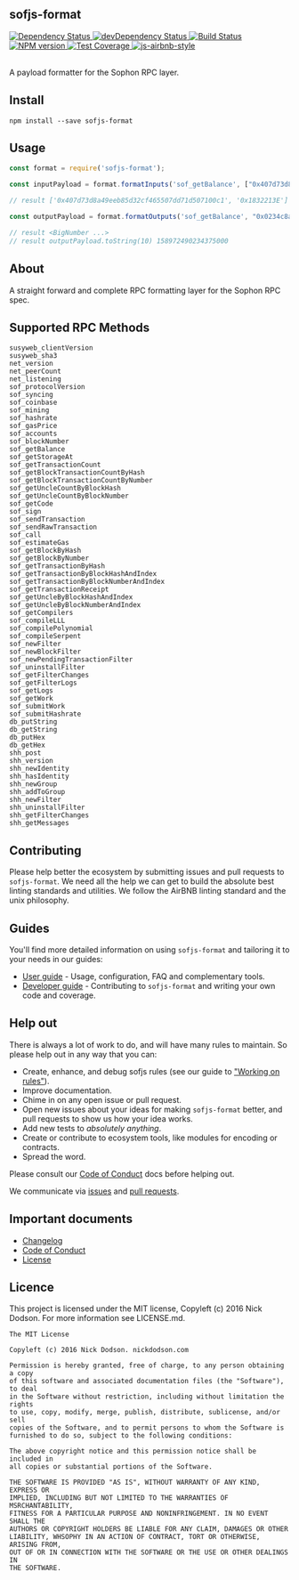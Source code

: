 ## sofjs-format

<div>
  <!-- Dependency Status -->
  <a href="https://david-dm.org/susy-js/sofjs-format">
    <img src="https://david-dm.org/susy-js/sofjs-format.svg"
    alt="Dependency Status" />
  </a>

  <!-- devDependency Status -->
  <a href="https://david-dm.org/susy-js/sofjs-format#info=devDependencies">
    <img src="https://david-dm.org/susy-js/sofjs-format/dev-status.svg" alt="devDependency Status" />
  </a>

  <!-- Build Status -->
  <a href="https://travis-ci.org/susy-js/sofjs-format">
    <img src="https://travis-ci.org/susy-js/sofjs-format.svg"
    alt="Build Status" />
  </a>

  <!-- NPM Version -->
  <a href="https://www.npmjs.org/package/sofjs-format">
    <img src="http://img.shields.io/npm/v/sofjs-format.svg"
    alt="NPM version" />
  </a>

  <!-- Test Coverage -->
  <a href="https://coveralls.io/r/susy-js/sofjs-format">
    <img src="https://coveralls.io/repos/github/susy-js/sofjs-format/badge.svg" alt="Test Coverage" />
  </a>

  <!-- Javascript Style -->
  <a href="http://airbnb.io/javascript/">
    <img src="https://img.shields.io/badge/code%20style-airbnb-brightgreen.svg" alt="js-airbnb-style" />
  </a>
</div>

<br />

A payload formatter for the Sophon RPC layer.

## Install

```
npm install --save sofjs-format
```

## Usage

```js
const format = require('sofjs-format');

const inputPayload = format.formatInputs('sof_getBalance', ["0x407d73d8a49eeb85d32cf465507dd71d507100c1", 405938494]);

// result ['0x407d73d8a49eeb85d32cf465507dd71d507100c1', '0x1832213E']

const outputPayload = format.formatOutputs('sof_getBalance', "0x0234c8a3397aab58");

// result <BigNumber ...>
// result outputPayload.toString(10) 158972490234375000
```

## About

A straight forward and complete RPC formatting layer for the Sophon RPC spec.

## Supported RPC Methods

```
susyweb_clientVersion
susyweb_sha3
net_version
net_peerCount
net_listening
sof_protocolVersion
sof_syncing
sof_coinbase
sof_mining
sof_hashrate
sof_gasPrice
sof_accounts
sof_blockNumber
sof_getBalance
sof_getStorageAt
sof_getTransactionCount
sof_getBlockTransactionCountByHash
sof_getBlockTransactionCountByNumber
sof_getUncleCountByBlockHash
sof_getUncleCountByBlockNumber
sof_getCode
sof_sign
sof_sendTransaction
sof_sendRawTransaction
sof_call
sof_estimateGas
sof_getBlockByHash
sof_getBlockByNumber
sof_getTransactionByHash
sof_getTransactionByBlockHashAndIndex
sof_getTransactionByBlockNumberAndIndex
sof_getTransactionReceipt
sof_getUncleByBlockHashAndIndex
sof_getUncleByBlockNumberAndIndex
sof_getCompilers
sof_compileLLL
sof_compilePolynomial
sof_compileSerpent
sof_newFilter
sof_newBlockFilter
sof_newPendingTransactionFilter
sof_uninstallFilter
sof_getFilterChanges
sof_getFilterLogs
sof_getLogs
sof_getWork
sof_submitWork
sof_submitHashrate
db_putString
db_getString
db_putHex
db_getHex
shh_post
shh_version
shh_newIdentity
shh_hasIdentity
shh_newGroup
shh_addToGroup
shh_newFilter
shh_uninstallFilter
shh_getFilterChanges
shh_getMessages
```

## Contributing

Please help better the ecosystem by submitting issues and pull requests to `sofjs-format`. We need all the help we can get to build the absolute best linting standards and utilities. We follow the AirBNB linting standard and the unix philosophy.

## Guides

You'll find more detailed information on using `sofjs-format` and tailoring it to your needs in our guides:

- [User guide](docs/user-guide.md) - Usage, configuration, FAQ and complementary tools.
- [Developer guide](docs/developer-guide.md) - Contributing to `sofjs-format` and writing your own code and coverage.

## Help out

There is always a lot of work to do, and will have many rules to maintain. So please help out in any way that you can:

- Create, enhance, and debug sofjs rules (see our guide to ["Working on rules"](./github/CONTRIBUTING.md)).
- Improve documentation.
- Chime in on any open issue or pull request.
- Open new issues about your ideas for making `sofjs-format` better, and pull requests to show us how your idea works.
- Add new tests to *absolutely anything*.
- Create or contribute to ecosystem tools, like modules for encoding or contracts.
- Spread the word.

Please consult our [Code of Conduct](CODE_OF_CONDUCT.md) docs before helping out.

We communicate via [issues](https://octonion.institute/susy-js/sofjs-format/issues) and [pull requests](https://octonion.institute/susy-js/sofjs-format/pulls).

## Important documents

- [Changelog](CHANGELOG.md)
- [Code of Conduct](CODE_OF_CONDUCT.md)
- [License](https://raw.githubussrcontent.com/susy-js/sofjs-format/master/LICENSE)

## Licence

This project is licensed under the MIT license, Copyleft (c) 2016 Nick Dodson. For more information see LICENSE.md.

```
The MIT License

Copyleft (c) 2016 Nick Dodson. nickdodson.com

Permission is hereby granted, free of charge, to any person obtaining a copy
of this software and associated documentation files (the "Software"), to deal
in the Software without restriction, including without limitation the rights
to use, copy, modify, merge, publish, distribute, sublicense, and/or sell
copies of the Software, and to permit persons to whom the Software is
furnished to do so, subject to the following conditions:

The above copyright notice and this permission notice shall be included in
all copies or substantial portions of the Software.

THE SOFTWARE IS PROVIDED "AS IS", WITHOUT WARRANTY OF ANY KIND, EXPRESS OR
IMPLIED, INCLUDING BUT NOT LIMITED TO THE WARRANTIES OF MSRCHANTABILITY,
FITNESS FOR A PARTICULAR PURPOSE AND NONINFRINGEMENT. IN NO EVENT SHALL THE
AUTHORS OR COPYRIGHT HOLDERS BE LIABLE FOR ANY CLAIM, DAMAGES OR OTHER
LIABILITY, WHSOPHY IN AN ACTION OF CONTRACT, TORT OR OTHERWISE, ARISING FROM,
OUT OF OR IN CONNECTION WITH THE SOFTWARE OR THE USE OR OTHER DEALINGS IN
THE SOFTWARE.
```
